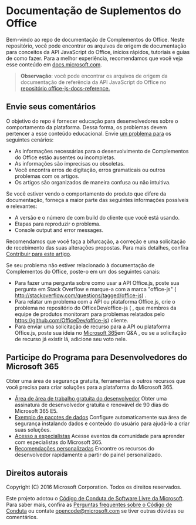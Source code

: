 # <a name="office-add-ins-documentation"></a>Documentação de Suplementos do Office

Bem-vindo ao repo de documentação de Complementos do Office. Neste repositório, você pode encontrar os arquivos de origem de documentação para conceitos da API JavaScript do Office, inícios rápidos, tutoriais e guias de como fazer. Para a melhor experiência, recomendamos que você veja esse conteúdo em [docs.microsoft.com](https://docs.microsoft.com/office/dev/add-ins).

> **Observação**: você pode encontrar os arquivos de origem da documentação de referência da API JavaScript do Office no [repositório office-js-docs-reference.](https://github.com/OfficeDev/office-js-docs-reference)

## <a name="give-us-your-feedback"></a>Envie seus comentários

O objetivo do repo é fornecer educação para desenvolvedores sobre o comportamento da plataforma. Dessa forma, os problemas devem pertencer a esse conteúdo educacional. Envie [um problema para](https://github.com/OfficeDev/office-js-docs-pr/issues) os seguintes cenários:

- As informações necessárias para o desenvolvimento de Complementos do Office estão ausentes ou incompletas.
- As informações são imprecisas ou obsoletas.
- Você encontra erros de digitação, erros gramaticais ou outros problemas com os artigos.
- Os artigos são organizados de maneira confusa ou não intuitiva.

Se você estiver vendo o comportamento do produto que difere da documentação, forneça a maior parte das seguintes informações possíveis e relevantes:

- A versão e o número de com build do cliente que você está usando.
- Etapas para reproduzir o problema.
- Console output and error messages.

Recomendamos que você faça a bifurcação, a correção e uma solicitação de recebimento das suas alterações propostas. Para mais detalhes, confira [Contribuir para este artigo](Contributing.md).

Se seu problema não estiver relacionado à documentação de Complementos do Office, poste-o em um dos seguintes canais:

- Para fazer uma pergunta sobre como usar a API Office.js, poste sua pergunta em Stack Overflow e marque-a com a marca "office-js" ( http://stackoverflow.com/questions/tagged/office-js) .
- Para relatar um problema com a API ou plataforma Office.js, crie o problema no repositório do OfficeDev/office-js ( , que membros da equipe de produtos monitoram para problemas relatados pelo https://github.com/OfficeDev/office-js) cliente.
- Para enviar uma solicitação de recurso para a API ou plataforma Office.js, poste sua ideia no [Microsoft 365](https://docs.microsoft.com/answers/products/m365)em Q&A , ou se a solicitação de recurso já existir lá, adicione seu voto nele.

## <a name="join-the-microsoft-365-developer-program"></a>Participe do Programa para Desenvolvedores do Microsoft 365

Obter uma área de segurança gratuita, ferramentas e outros recursos que você precisa para criar soluções para a plataforma do Microsoft 365.

- [Área de área de trabalho gratuita do desenvolvedor](https://developer.microsoft.com/microsoft-365/dev-program#Subscription) Obter uma assinatura de desenvolvedor gratuita e renovável de 90 dias do Microsoft 365 E5.
- [Exemplo de pacotes de dados](https://developer.microsoft.com/microsoft-365/dev-program#Sample) Configure automaticamente sua área de segurança instalando dados e conteúdo do usuário para ajudá-lo a criar suas soluções.
- [Acesso a especialistas](https://developer.microsoft.com/microsoft-365/dev-program#Experts) Acesse eventos da comunidade para aprender com especialistas do Microsoft 365.
- [Recomendações personalizadas](https://developer.microsoft.com/microsoft-365/dev-program#Recommendations) Encontre os recursos do desenvolvedor rapidamente a partir do painel personalizado.


## <a name="copyright"></a>Direitos autorais

Copyright (C) 2016 Microsoft Corporation. Todos os direitos reservados.


Este projeto adotou o [Código de Conduta de Software Livre da Microsoft](https://opensource.microsoft.com/codeofconduct/). Para saber mais, confira as [Perguntas frequentes sobre o Código de Conduta](https://opensource.microsoft.com/codeofconduct/faq/) ou contate [opencode@microsoft.com](mailto:opencode@microsoft.com) se tiver outras dúvidas ou comentários.
